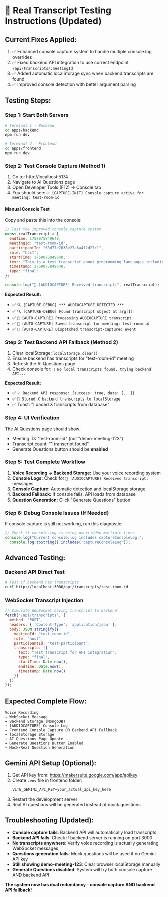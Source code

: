 # 🎤 Real Transcript Testing Instructions (Updated)

## Current Fixes Applied:
1. ✅ Enhanced console capture system to handle multiple console.log overrides
2. ✅ Fixed backend API integration to use correct endpoint `/api/transcripts/:meetingId`
3. ✅ Added automatic localStorage sync when backend transcripts are found
4. ✅ Improved console detection with better argument parsing

## Testing Steps:

### Step 1: Start Both Servers
```bash
# Terminal 1 - Backend
cd apps/backend
npm run dev

# Terminal 2 - Frontend  
cd apps/frontend
npm run dev
```

### Step 2: Test Console Capture (Method 1)
1. Go to: http://localhost:5174
2. Navigate to AI Questions page
3. Open Developer Tools (F12) → Console tab
4. You should see: `✅ [CAPTURE-INIT] Console capture active for meeting: test-room-id`

#### Manual Console Test
Copy and paste this into the console:
```javascript
// Test the improved console capture system
const realTranscript = {
  endTime: 1759075849648,
  meetingId: "test-room-id", 
  participantId: "68d77e7638e27a6a4f2d27c1",
  role: "host",
  startTime: 1759075849648,
  text: "This is a test transcript about programming languages including C, Python, and JavaScript for computer science education",
  timestamp: 1759075849648,
  type: "final"
};

console.log("📝 [AUDIOCAPTURE] Received transcript:", realTranscript);
```

**Expected Result:**
- ✅ `🔍 [CAPTURE-DEBUG] *** AUDIOCAPTURE DETECTED ***`
- ✅ `🔍 [CAPTURE-DEBUG] Found transcript object at arg[1]!`
- ✅ `🎤 [AUTO-CAPTURE] Processing AUDIOCAPTURE transcript`
- ✅ `💾 [AUTO-CAPTURE] Saved transcript for meeting: test-room-id`
- ✅ `📡 [AUTO-CAPTURE] Dispatched transcript-captured event`

### Step 3: Test Backend API Fallback (Method 2)
1. Clear localStorage: `localStorage.clear()`
2. Ensure backend has transcripts for "test-room-id" meeting
3. Refresh the AI Questions page
4. Check console for: `📡 No local transcripts found, trying backend API...`

**Expected Result:**
- ✅ `✅ Backend API response: {success: true, data: [...]}`
- ✅ `💾 Stored X backend transcripts to localStorage`
- ✅ Toast: "Loaded X transcripts from database"

### Step 4: UI Verification  
The AI Questions page should show:
- Meeting ID: "test-room-id" (not "demo-meeting-123")
- Transcript count: "1 transcript found" 
- Generate Questions button should be **enabled**

### Step 5: Test Complete Workflow
1. **Voice Recording → Backend Storage:** Use your voice recording system
2. **Console Logs:** Check for `📝 [AUDIOCAPTURE] Received transcript:` messages
3. **Console Capture:** Automatic detection and localStorage storage
4. **Backend Fallback:** If console fails, API loads from database
5. **Question Generation:** Click "Generate Questions" button

### Step 6: Debug Console Issues (If Needed)
If console capture is still not working, run this diagnostic:
```javascript
// Check if console.log is being overridden multiple times
console.log("Current console.log includes captureConsoleLog:", 
  console.log.toString().includes('captureConsoleLog'));
```

## Advanced Testing:

### Backend API Direct Test
```bash
# Test if backend has transcripts
curl http://localhost:3000/api/transcripts/test-room-id
```

### WebSocket Transcript Injection
```javascript
// Simulate WebSocket saving transcript to backend
fetch('/api/transcripts', {
  method: 'POST',
  headers: { 'Content-Type': 'application/json' },
  body: JSON.stringify({
    meetingId: "test-room-id",
    role: "host", 
    participantId: "test-participant",
    transcripts: [{
      text: "Test transcript for API integration",
      type: "final",
      startTime: Date.now(),
      endTime: Date.now(),
      timestamp: Date.now()
    }]
  })
});
```

## Expected Complete Flow:
```
Voice Recording 
→ WebSocket Message 
→ Backend Storage (MongoDB) 
→ [AUDIOCAPTURE] Console Log 
→ Frontend Console Capture OR Backend API Fallback
→ localStorage Storage 
→ AI Questions Page Update 
→ Generate Questions Button Enabled 
→ Mock/Real Question Generation
```

## Gemini API Setup (Optional):
1. Get API key from: https://makersuite.google.com/app/apikey
2. Create `.env` file in frontend folder:
   ```
   VITE_GEMINI_API_KEY=your_actual_api_key_here
   ```
3. Restart the development server
4. Real AI questions will be generated instead of mock questions

## Troubleshooting (Updated):
- **Console capture fails**: Backend API will automatically load transcripts
- **Backend API fails**: Check if backend server is running on port 3000
- **No transcripts anywhere**: Verify voice recording is actually generating WebSocket messages
- **Questions generation fails**: Mock questions will be used if no Gemini API key
- **Still showing demo-meeting-123**: Clear browser localStorage manually
- **Generate Questions disabled**: System will try both console capture AND backend API

**The system now has dual redundancy - console capture AND backend API fallback!**